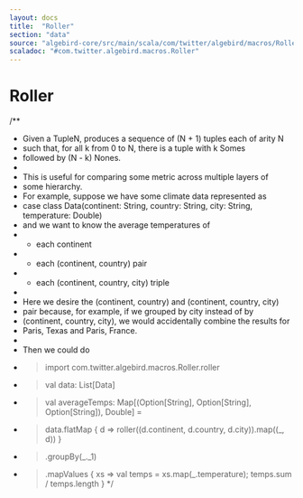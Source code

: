 ```yaml
---
layout: docs
title:  "Roller"
section: "data"
source: "algebird-core/src/main/scala/com/twitter/algebird/macros/Roller.scala"
scaladoc: "#com.twitter.algebird.macros.Roller"
---
```


# Roller

/**
 * Given a TupleN, produces a sequence of (N + 1) tuples each of arity N
 * such that, for all k from 0 to N, there is a tuple with k Somes
 * followed by (N - k) Nones.
 *
 * This is useful for comparing some metric across multiple layers of
 * some hierarchy.
 * For example, suppose we have some climate data represented as
 * case class Data(continent: String, country: String, city: String, temperature: Double)
 * and we want to know the average temperatures of
 *   - each continent
 *   - each (continent, country) pair
 *   - each (continent, country, city) triple
 *
 * Here we desire the (continent, country) and (continent, country, city)
 * pair because, for example, if we grouped by city instead of by
 * (continent, country, city), we would accidentally combine the results for
 * Paris, Texas and Paris, France.
 *
 * Then we could do
 * > import com.twitter.algebird.macros.Roller.roller
 * > val data: List[Data]
 * > val averageTemps: Map[(Option[String], Option[String], Option[String]), Double] =
 * > data.flatMap { d => roller((d.continent, d.country, d.city)).map((_, d)) }
 * >   .groupBy(_._1)
 * >   .mapValues { xs => val temps = xs.map(_.temperature); temps.sum / temps.length }
 */
